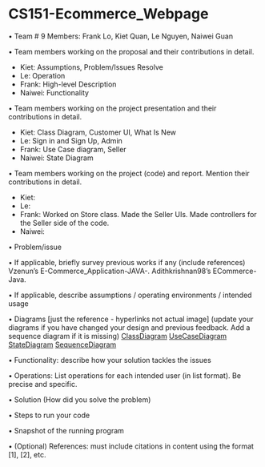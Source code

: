 # CS151-Ecommerce_Webpage
• Team # 9 
Members: Frank Lo, Kiet Quan, Le Nguyen, Naiwei Guan

• Team members working on the proposal and their contributions in detail.
- Kiet: Assumptions, Problem/Issues Resolve
- Le: Operation
- Frank: High-level Description 
- Naiwei: Functionality

• Team members working on the project presentation and their contributions in detail.
- Kiet: Class Diagram, Customer UI, What Is New 
- Le: Sign in and Sign Up, Admin 
- Frank: Use Case diagram, Seller 
- Naiwei: State Diagram
  
• Team members working on the project (code) and report. Mention their contributions in detail.
- Kiet: 
- Le: 
- Frank: Worked on Store class. Made the Seller UIs. Made controllers for the Seller side of the code.
- Naiwei: 

• Problem/issue 

• If applicable, briefly survey previous works if any (include references) 
Vzenun’s E-Commerce_Application-JAVA-.
Adithkrishnan98’s ECommerce-Java.

• If applicable, describe assumptions / operating environments / intended usage 

• Diagrams [just the reference - hyperlinks not actual image] (update your diagrams if you have changed your design and previous feedback. Add a sequence diagram if it is missing)
[ClassDiagram](https://github.com/ducvub10/CS151-Ecommerce_Webpage/blob/main/diagrams/ClassDiagram.drawio.png)
[UseCaseDiagram](https://github.com/ducvub10/CS151-Ecommerce_Webpage/blob/main/diagrams/UseCaseDiagram.drawio.png)
[StateDiagram](https://github.com/ducvub10/CS151-Ecommerce_Webpage/blob/main/diagrams/StateDiagram.drawio.png)
[SequenceDiagram](https://github.com/ducvub10/CS151-Ecommerce_Webpage/blob/main/diagrams/SequenceDiagram.drawio.png)

• Functionality: describe how your solution tackles the issues 

• Operations: List operations for each intended user (in list format).  Be precise and specific. 

• Solution (How did you solve the problem)

• Steps to run your code

• Snapshot of the running program

• (Optional) References: must include citations in content using the format [1], [2], etc. 
